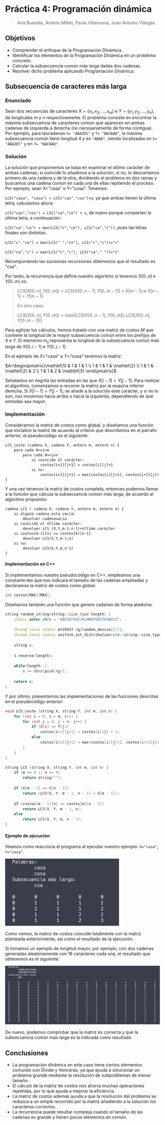 # Práctica 4: Programación dinámica

> Ana Buendía, Andrés Millán, Paula Villanueva, Juan Antonio Villegas

## Objetivos

* Comprender el enfoque de la Programación Dinámica.
* Identificar los elementos de la Programación Dinámica en un problema concreto.
* Calcular la subsecuencia común más larga dadas dos cadenas.
* Resolver dicho problema aplicando Programación Dinámica.

## Subsecuencia de caracteres más larga

### Enunciado

Sean dos secuencias de caracteres $X= (x_1, x_2, \dots , x_m)$ e $Y= (y_1, y_2, \dots , y_n)$, de longitudes $m$ y $n$ respectivamente. El problema consiste en encontrar la máxima subsecuencia de caracteres común que aparecen en ambas cadenas de izquierda a derecha (no necesariamente de forma contigua). Por ejemplo, para  lascadenas `S= "ABAZDC"` y `T= "BACBAD"`, la máxima subsecuencia común tiene longitud 4 y es `"ABAD"`, siendo localizadas en `S= "ABAZDC"` y en `T= "BACBAD"`. 

### Solución

La solución que proponemos se basa en examinar el último carácter de ambas cadenas, si coincide lo añadimos a la solución, si no, lo descartamos primero de una cadena y de la otra, dividiendo el problema en dos ramas y buscamos una cadena común en cada una de ellas repitiendo el proceso. Por ejemplo, sean X="casa" e Y="cosa". Tenemos:

`LCS("casa", "cosa") = LCS("cas","cos")+a`​, ya que ambas tienen la última letra, calculamos ahora:

`LCS("cas","cos") = LSC("ca","co") + s​`, de nuevo porque comparten la última letra, a continuación:

`LCS("ca","co") = max(LCS("c","co"), LCS("ca","c"))`​, pues las letras finales son distintas.

`LCS("c","co") = max(LCS(" ","co"), LCS("c","c"))="c"​`

`LCS("ca","c") = max(LCS("c","c"), LCS("ca"," "))="c"​`

Recomponiendo las sucesivas recursiones obtenemos que el resultado es "csa​".

Por tanto, la recurrencia que define nuestro algoritmo si tenemos $X[0..n]$ e $Y[0..m]$ es:

> $LCS(X[0..n],Y[0..m])=LCS(X[0..n-1],Y[0..m-1])+X[m-1]$    si    $X[n-1]=Y[m-1]$
>
> En otro caso:
>
> $LCS(X[0..n],Y[0..m])=max(LCS(X[0..n-1],Y[0..m]),LCS(X[0..n],Y[0..m-1]))$

Para agilizar los cálculos, hemos tratado con una matriz de costos $M$ que contiene la longitud de la mayor subsecuencia común entre los prefijos de $X$ e $Y$. El elemento $m_{ij}$ representa la longitud de la subsecuencia común más larga de $X[0..i-1]$ e $Y[0..j-1]$. 

En el ejemplo de $X$="casa"​ e $Y$="cosa" tenemos la matriz:

$A=\begin{pmatrix}\mathbf{1} & 1 & 1 & 1 \\ 1 & 1 & 1 & \mathbf{2} \\ 1 & 1 & \mathbf{2} & 2 \\ 1 & 1 & 2 & \mathbf{3} \end{pmatrix}$

Señalamos en negrita las entradas en las que $X[i-1]=Y[j-1]$. Para realizar el algoritmo, comenzamos a recorrer la matriz por la esquina inferior derecha. Si $X[i-1]=Y[j-1]$, se añade a la solución este carácter, y si no lo son, nos movemos hacia arriba o hacia la izquierda, dependiendo de qué entradas sea mayor.

### Implementación

Consideramos la matriz de costos como global, y diseñamos una función que inicialice la matriz de acuerdo al criterio que describimos en el párrafo anterior, el pseudocódigo es el siguiente:

```
LCS_coste (cadena X, cadena Y, entero m, entero n) {
    para cada 0<=i<m
        para cada 0<=j<n
            si coincide el carácter:
                costos[i+1][j+1] = costos[i][j]+1
            si no:
                costos[i+1][j+1] = max(costos[i][j+1], costos[i+1][j])
}
```

Y una vez tenemos la matriz de costos completa, entonces podemos llamar a la función que calcula la subsecuencia común más larga, de acuerdo al algoritmo propuesto:

```
cadena LCS ( cadena X, cadena Y, entero m, entero n) {
    si alguna cadena esta vacía:
        devolver cadenavacía
    si coincide el último carácter:
        devolver LCS (X,Y,m-1,n-1)+último carácter
    si costos[m-1][n] >= costos[m][n-1]
        devolver LCS(X,Y,m-1;n)
    si no:
        devolver LCS(X,Y,m,n-1)
}
```

#### Implementación en C++

Si implementamos nuestro pseudocódigo en C++, empleamos una constante `MAX` que nos indicará el tamaño de las cadenas empleadas y declaramos la matriz de costos como global:

```c++
int costos[MAX][MAX];
```

Diseñamos también una función que genere cadenas de forma aleatoria:

```c++
string random_string(string::size_type length) {
    static auto& chrs = "ABCDEFGHIJKLMNOPQRSTUVWXYZ";

    thread_local static mt19937 rg{random_device{}()};
    thread_local static uniform_int_distribution<std::string::size_type> pick(0, sizeof(chrs) - 2);

    string s;

    s.reserve(length);

    while(length--)
        s += chrs[pick(rg)];

    return s;
}
```

Y por último, presentamos las implementaciones de las funciones descritas en el pseudocódigo anterior:

```c++
void LCS_coste (string X, string Y, int m, int n) {
	for (int i = 0; i < m; i++) {
		for (int j = 0; j < n; j++) {
			if (X[i] == Y[j])
				costos[i+1][j+1] = costos[i][j] + 1;
			else
				costos[i+1][j+1] = max(costos[i][j+1], costos[i+1][j]);
		}
	}
}
```

```c++
string LCS (string X, string Y, int m, int n) {
	if (m == 0 || n == 0)
		return string("");

	if (X[m - 1] == Y[n - 1])
		return (LCS(X, Y, m - 1, n - 1) + X[m - 1]);

	if (costos[m - 1][n] >= costos[m][n - 1])
		return LCS(X, Y, m - 1, n);
	else
		return LCS(X, Y, m, n - 1);
}
```

#### Ejemplo de ejecución

Veamos cómo reacciona el programa al ejecutar nuestro ejemplo: `X="casa"`, `Y="cosa"`.

![CasaCosaEjecucion](./Imagen/CasaCosaEjecucion.png)

Como vemos, la matriz de costos coincide totalmente con la matriz planteada anteriormente, así como el resultado de la ejecución.

Si tomamos un ejemplo de longitud mayor, por ejemplo, con dos cadenas generadas aleatoriamente con 16 caracteres cada una, el resultado que obtenemos es el siguiente:

![EjemploGrande](./Imagen/EjemploGrande.png)

De nuevo, podemos comprobar que la matriz es correcta y que la subsecuencia común más larga es la indicada como resultado.

## Conclusiones

* La programación dinámica en este caso tiene ciertos elementos comunes con Divide y Vencerás, ya que ayuda a solucionar un problema grande mediante la resolución de subproblemas de menor tamaño.
* El cálculo de la matriz de costos nos ahorra muchas operaciones repetidas, por lo que ayuda a mejorar la eficiencia.
* La matriz de costos además ayuda a que la resolución del problema se reduzca a un simple recorrido por la matriz añadiendo a la solución los caracteres correctos.
* La recurrencia puede resultar compleja cuando el tamaño de las cadenas es grande y tienen pocos elementos en común.

